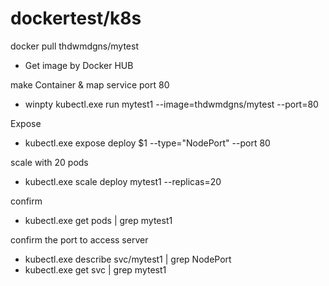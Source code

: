 # dockertest/k8s

docker pull thdwmdgns/mytest
- Get image by Docker HUB 

make Container & map service port 80 
- winpty kubectl.exe run mytest1 --image=thdwmdgns/mytest --port=80

Expose 
- kubectl.exe expose deploy $1 --type="NodePort" --port 80

scale with 20 pods 
- kubectl.exe scale deploy mytest1 --replicas=20

confirm 
- kubectl.exe get pods | grep mytest1

confirm the port to access server
- kubectl.exe describe svc/mytest1 | grep NodePort
- kubectl.exe get svc | grep mytest1

